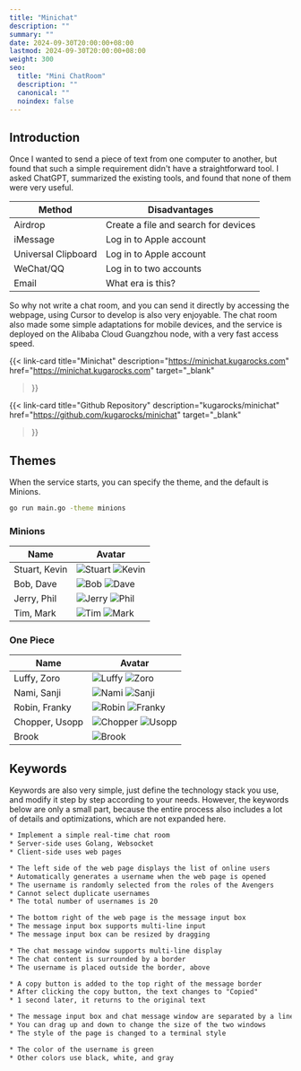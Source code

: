 ```yaml
---
title: "Minichat"
description: ""
summary: ""
date: 2024-09-30T20:00:00+08:00
lastmod: 2024-09-30T20:00:00+08:00
weight: 300
seo:
  title: "Mini ChatRoom"
  description: ""
  canonical: ""
  noindex: false
---
```


## Introduction

Once I wanted to send a piece of text from one computer to another, but found that such a simple requirement didn't have a straightforward tool.
I asked ChatGPT, summarized the existing tools, and found that none of them were very useful.

| Method | Disadvantages |
| --- | --- |
| Airdrop | Create a file and search for devices |
| iMessage | Log in to Apple account |
| Universal Clipboard | Log in to Apple account |
| WeChat/QQ | Log in to two accounts |
| Email | What era is this? |

So why not write a chat room, and you can send it directly by accessing the webpage, using Cursor to develop is also very enjoyable.
The chat room also made some simple adaptations for mobile devices, and the service is deployed on the Alibaba Cloud Guangzhou node, with a very fast access speed.

{{< link-card
  title="Minichat"
  description="https://minichat.kugarocks.com"
  href="https://minichat.kugarocks.com"
  target="_blank"
>}}

{{< link-card
  title="Github Repository"
  description="kugarocks/minichat"
  href="https://github.com/kugarocks/minichat"
  target="_blank"
>}}

## Themes

When the service starts, you can specify the theme, and the default is Minions.

```bash {frame="none"}
go run main.go -theme minions
```

### Minions

| Name | Avatar |
| --- | --- |
| Stuart, Kevin | ![Stuart](images/minions/avatar/stuart.jpg) ![Kevin](images/minions/avatar/kevin.jpg) |
| Bob, Dave | ![Bob](images/minions/avatar/bob.jpg) ![Dave](images/minions/avatar/dave.jpg) |
| Jerry, Phil | ![Jerry](images/minions/avatar/jerry.jpg) ![Phil](images/minions/avatar/phil.jpg) |
| Tim, Mark | ![Tim](images/minions/avatar/tim.jpg) ![Mark](images/minions/avatar/mark.jpg) |

### One Piece

| Name | Avatar |
| --- | --- |
| Luffy, Zoro | ![Luffy](images/onepiece/avatar/luffy.jpg) ![Zoro](images/onepiece/avatar/zoro.jpg) |
| Nami, Sanji | ![Nami](images/onepiece/avatar/nami.jpg) ![Sanji](images/onepiece/avatar/sanji.jpg) |
| Robin, Franky | ![Robin](images/onepiece/avatar/robin.jpg) ![Franky](images/onepiece/avatar/franky.jpg) |
| Chopper, Usopp | ![Chopper](images/onepiece/avatar/chopper.jpg) ![Usopp](images/onepiece/avatar/usopp.jpg) |
| Brook | ![Brook](images/onepiece/avatar/brook.jpg) |

## Keywords

Keywords are also very simple, just define the technology stack you use, and modify it step by step according to your needs.
However, the keywords below are only a small part, because the entire process also includes a lot of details and optimizations, which are not expanded here.

```txt {frame="none"}
* Implement a simple real-time chat room
* Server-side uses Golang, Websocket
* Client-side uses web pages
```

```txt {frame="none"}
* The left side of the web page displays the list of online users
* Automatically generates a username when the web page is opened
* The username is randomly selected from the roles of the Avengers
* Cannot select duplicate usernames
* The total number of usernames is 20
```

```txt {frame="none"}
* The bottom right of the web page is the message input box
* The message input box supports multi-line input
* The message input box can be resized by dragging
```

```txt {frame="none"}
* The chat message window supports multi-line display
* The chat content is surrounded by a border
* The username is placed outside the border, above
```

```txt {frame="none"}
* A copy button is added to the top right of the message border
* After clicking the copy button, the text changes to "Copied"
* 1 second later, it returns to the original text
```

```txt {frame="none"}
* The message input box and chat message window are separated by a line
* You can drag up and down to change the size of the two windows
* The style of the page is changed to a terminal style
```

```txt {frame="none"}
* The color of the username is green
* Other colors use black, white, and gray
```
